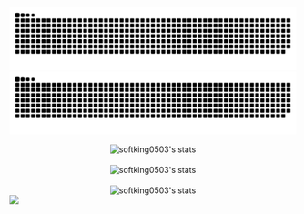 ![github contribution grid snake animation](https://raw.githubusercontent.com/softking0503/softking0503/output/github-contribution-grid-snake.svg#gh-light-mode-only)
![github contribution grid snake animation](https://raw.githubusercontent.com/softking0503/softking0503/output/github-contribution-grid-snake-dark.svg#gh-dark-mode-only)

<div style="text-align: center;">
    <div style="display: inline-block; height: 100%;">
        <picture>
            <source media="(prefers-color-scheme: dark)" srcset="https://github-readme-activity-graph.vercel.app/graph?username=softking0503&theme=algolia&hide_border=false&hide_title=false&area=true&custom_title=Monthly%20Contribution%20Overview%20Across%20All%20Repositories" />
            <source media="(prefers-color-scheme: light)" srcset="https://github-readme-activity-graph.vercel.app/graph?username=softking0503&theme=github-light&hide_border=false&hide_title=false&area=true&custom_title=Monthly%20Contribution%20Overview%20Across%20All%20Repositories" />
            <img align="center" src="https://github-readme-activity-graph.vercel.app/graph?username=softking0503&theme=algolia&hide_border=false&hide_title=false&area=true&custom_title=Monthly%20Contribution%20Overview%20Across%20All%20Repositories" alt="softking0503's stats" style="width:97%;"/>
        </picture>
    </div>
</div>

<br>
<div align="center">
    <div style="display: inline-block; height: 100%;">
        <picture>
            <source media="(prefers-color-scheme: dark)" srcset="https://github-readme-stats-one-bice.vercel.app/api?username=softking0503&theme=nightowl&show_icons=true&count_private=true&hide_border=true&role=OWNER,ORGANIZATION_MEMBER,COLLABORATOR" />
            <source media="(prefers-color-scheme: light)" srcset="https://github-readme-stats-one-bice.vercel.app/api?username=softking0503&theme=vue&show_icons=true&count_private=true&hide_border=true&role=OWNER,ORGANIZATION_MEMBER,COLLABORATOR" />
            <img align="center" src="https://github-readme-stats-one-bice.vercel.app/api?username=softking0503&theme=nightowl&show_icons=true&count_private=true&hide_border=true&role=OWNER,ORGANIZATION_MEMBER,COLLABORATOR" alt="softking0503's stats"/>
        </picture>
    </div>
</div>

<br>
<div align="center">
    <div style="display: inline-block; height: 100%;">
        <picture>
            <source media="(prefers-color-scheme: dark)" srcset="https://github-profile-trophy.vercel.app/?username=softking0503&no-bg=false&no-border=true&no-frame=true&column=6&row=1&theme=radical" />
            <source media="(prefers-color-scheme: light)" srcset="https://github-profile-trophy.vercel.app/?username=softking0503&no-bg=true&no-border=false&no-frame=true&column=6&row=1&theme=flat" />
            <img align="center" src="https://github-profile-trophy.vercel.app/?username=softking0503&no-bg=false&no-border=true&no-frame=true&column=6&row=1&theme=radical" alt="softking0503's stats"/>
        </picture>
    </div>
</div>

<img width=100% src="https://capsule-render.vercel.app/api?type=waving&height=300&color=gradient&section=footer&reversal=false&animation=twinkling&textBg=false&descAlign=55&descAlignY=56&rotate=0&strokeWidth=0"/>
